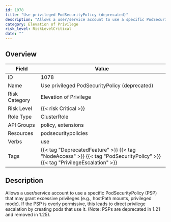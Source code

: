 ```yaml
---
id: 1078
title: "Use privileged PodSecurityPolicy (deprecated)"
description: "Allows a user/service account to use a specific PodSecurityPolicy (PSP) that may grant excessive privileges (e.g., hostPath mounts, privileged mode). If the PSP is overly permissive, this leads to direct privilege escalation by creating pods that use it. (Note: PSPs are deprecated in 1.21 and removed in 1.25)."
category: Elevation of Privilege
risk_level: RiskLevelCritical
date: ""
---
```


## Overview

| Field         | Value                                                                                                                      |
| ------------- | -------------------------------------------------------------------------------------------------------------------------- |
| ID            | 1078                                                                                                                       |
| Name          | Use privileged PodSecurityPolicy (deprecated)                                                                              |
| Risk Category | Elevation of Privilege                                                                                                     |
| Risk Level    | {{< risk Critical >}}                                                                                                      |
| Role Type     | ClusterRole                                                                                                                |
| API Groups    | policy, extensions                                                                                                         |
| Resources     | podsecuritypolicies                                                                                                        |
| Verbs         | use                                                                                                                        |
| Tags          | {{< tag "DeprecatedFeature" >}} {{< tag "NodeAccess" >}} {{< tag "PodSecurityPolicy" >}} {{< tag "PrivilegeEscalation" >}} |

## Description

Allows a user/service account to use a specific PodSecurityPolicy (PSP) that may grant excessive privileges (e.g., hostPath mounts, privileged mode). If the PSP is overly permissive, this leads to direct privilege escalation by creating pods that use it. (Note: PSPs are deprecated in 1.21 and removed in 1.25).
